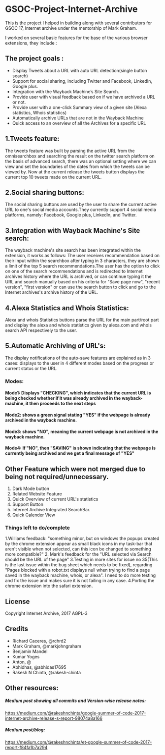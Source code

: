 # GSOC-Project-Internet-Archive
This is the project I helped in building along with several contributors for GSOC 17, Internet archive under the mentorship of Mark Graham.

I worked on several basic features for the base of the various browser extensions, they include :
## The project goals :
- Display Tweets about a URL with auto URL detection(single button search)
- Support for social sharing, including Twitter and Facebook, LinkedIn, Google plus.
- Integration with the Wayback Machine’s Site Search.
- Provide user with visual feedback based on if we have archived a URL or not.
- Provide user with a one-click Summary view of a given site (Alexa statistics, Whois statistics)
- Automatically archive URLs that are not in the Wayback Machine
- Quick access to an overview of all the Archives for a specific URL

## 1.Tweets feature:
The tweets feature was built by parsing the active URL from the omnisearchbox and searching the result on the twitter search platform on the basis of advanced search, there was an optional setting where we can view and set the boundaries of the dates from which the tweets can be viewed by. Now at the current release the tweets button displays the current top 10 tweets made on the current URL.

## 2.Social sharing buttons:
The social sharing buttons are used by the user to share the current active URL to one's social media accounts.They currently support 4 social media platforms, namely: Facebook, Google plus, LinkedIn, and Twitter.

## 3.Integration with Wayback Machine's Site search:
The wayback machine's site search has been integrated within the extension, it works as follows: The user receives recommendation based on their input within the searchbox after typing in 3 characters, they are shown a limit of the top 5 search recommendations.The user has the option to click on one of the search recommendations and is redirected to Internet archives history where the URL is archived, or can continue typing it the URL and search manually based on his criteria for "Save page now", "recent version", "first version" or can use the search button to click and go to the Internet archives's archive history of the URL.

## 4.Alexa Statistics and Whois Statistics:
Alexa and whois Statistics buttons parse the URL for the main part/root part and display the alexa and whois statistics given by alexa.com and whois search API respectively to the user.

## 5.Automatic Archiving of URL's:
The display notifications of the auto-save features are explained as in 3 cases:
displays to the user in 4 different modes based on the progress or current status or the URL.     
### Modes:  
#### Mode1: Displays "CHECKING", which indicates that the current URL is being checked whether if it was already archived in the wayback-machine, it then proceeds to the next steps  
#### Mode2: shows a green signal stating "YES" if the webpage is already archived in the wayback machine.
#### Mode3: shows "NO", meaning the current webpage is not archived in the wayback machine. 
#### Mode4: If "NO", then "SAVING" is shown indicating that the webpage is currently being archived and we get a final message of "YES"

## Other Feature which were not merged due to being not required/unnecessary.
1. Dark Mode button
2. Related Website Feature
3. Quick Overview of current URL's statistics
4. Support Button
5. Internet Archive Integrated SearchBar.
6. Quick Calender View

### Things left to do/complete
1.Williams feedback:
"something minor, but on windows the popups created by the chrome extension appear as small black icons in my task-bar that aren't visible when not selected, can this icon be changed to something more compatible?"
2. Mark's feedback for the "URL selected via Search should be the URL of the page"
3.Testing in more sites for issue no 35(This is the last issue within the bug sheet which needs to be fixed), regarding "Pages blocked with a robot.txt displays null when trying to find a page saved in the wayback machine, whois, or alexa". I need to do more testing and fix the issue and makes sure it is not failing in any case.
4.Porting the chrome extension into the safari extension.


## License

Copyright Internet Archive, 2017
AGPL-3


## Credits

- Richard Caceres, @rchrd2
- Mark Graham, @markjohngraham
- Benjamin Mandel
- Kumar Yoges
- Anton, @
- Abhidhas, @abhidas17695
- Rakesh N Chinta, @rakesh-chinta

## Other resources:
##### Medium post showing all commits and Version-wise release notes:
https://medium.com/@rakeshnchinta/google-summer-of-code-2017-internet-archive-release-s-report-98074a8a166
##### Medium post/blog:
https://medium.com/@rakeshnchinta/et-google-summer-of-code-2017-report-f84fa1b7a294


